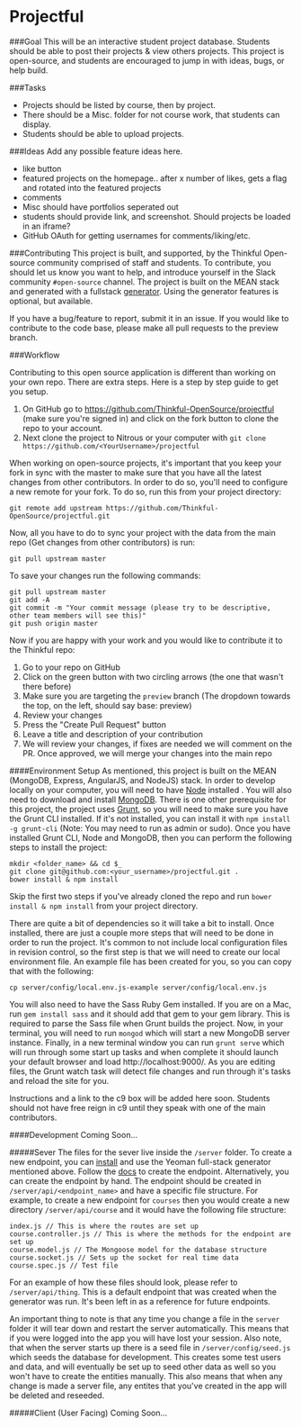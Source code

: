 # Projectful

###Goal
This will be an interactive student project database. Students should be able to post their projects & view others projects. This project is open-source, and students are encouraged to jump in with ideas, bugs, or help build.

###Tasks
*  Projects should be listed by course, then by project.
*  There should be a Misc. folder for not course work, that students can display.
*  Students should be able to upload projects.

###Ideas
Add any possible feature ideas here.
*  like button
*  featured projects on the homepage.. after x number of likes, gets a flag and rotated into the featured projects
*  comments
*  Misc should have portfolios seperated out
*  students should provide link, and screenshot. Should projects be loaded in an iframe?
*  GitHub OAuth for getting usernames for comments/liking/etc.


###Contributing
This project is built, and supported, by the Thinkful Open-source community comprised of staff and students. To contribute, you should let us know you want to help, and introduce yourself in the Slack community `#open-source` channel. The project is built on the MEAN stack and generated with a fullstack [generator](https://github.com/DaftMonk/generator-angular-fullstack). Using the generator features is optional, but available.

If you have a bug/feature to report, submit it in an issue. If you would like to contribute to the code base, please make all pull requests to the preview branch.

###Workflow

Contributing to this open source application is different than working on your own repo. There are extra steps. Here is a step by step guide to get you setup.

1. On GitHub go to https://github.com/Thinkful-OpenSource/projectful (make sure you're signed in) and click on the fork button to clone the repo to your account.
2. Next clone the project to Nitrous or your computer with `git clone https://github.com/<YourUsername>/projectful`

When working on open-source projects, it's important that you keep your fork in sync with the master to make sure that you have all the latest changes from other contributors.  In order to do so, you'll need to configure a new remote for your fork.  To do so, run this from your project directory:

```
git remote add upstream https://github.com/Thinkful-OpenSource/projectful.git
```

Now, all you have to do to sync your project with the data from the main repo (Get changes from other contributors) is run:

```
git pull upstream master
```

To save your changes run the following commands:

```
git pull upstream master
git add -A
git commit -m "Your commit message (please try to be descriptive, other team members will see this)"
git push origin master
```

Now if you are happy with your work and you would like to contribute it to the Thinkful repo:

1. Go to your repo on GitHub
2. Click on the green button with two circling arrows (the one that wasn't there before)
3. Make sure you are targeting the `preview` branch (The dropdown towards the top, on the left, should say base: preview)
4. Review your changes
5. Press the "Create Pull Request" button
6. Leave a title and description of your contribution
7. We will review your changes, if fixes are needed we will comment on the PR.  Once approved, we will merge your changes into the main repo

####Environment Setup
As mentioned, this project is built on the MEAN (MongoDB, Express, AngularJS, and NodeJS) stack.  In order to develop locally on your computer, you will need to have [Node](http://howtonode.org/how-to-install-nodejs) installed .  You will also need to download and install [MongoDB](http://www.mongodb.org/downloads). There is one other prerequisite for this project, the project uses [Grunt](http://gruntjs.com/getting-started), so you will need to make sure you have the Grunt CLI installed.  If it's not installed, you can install it with `npm install -g grunt-cli` (Note: You may need to run as admin or sudo).  Once you have installed Grunt CLI, Node and MongoDB, then you can perform the following steps to install the project:

```
mkdir <folder_name> && cd $_
git clone git@github.com:<your_username>/projectful.git .
bower install & npm install
```

Skip the first two steps if you've already cloned the repo and run `bower install & npm install` from your project directory.

There are quite a bit of dependencies so it will take a bit to install.  Once installed, there are just a couple more steps that will need to be done in order to run the project.  It's common to not include local configuration files in revision control, so the first step is that we will need to create our local environment file.  An example file has been created for you, so you can copy that with the following:

```
cp server/config/local.env.js-example server/config/local.env.js
```
You will also need to have the Sass Ruby Gem installed. If you are on a Mac, run `gem install sass` and it should add that gem to your gem library. This is required to parse the Sass file when Grunt builds the project. 
Now, in your terminal, you will need to run `mongod` which will start a new MongoDB server instance.  Finally, in a new terminal window you can run `grunt serve` which will run through some start up tasks and when complete it should launch your default browser and load http://localhost:9000/.  As you are editing files, the Grunt watch task will detect file changes and run through it's tasks and reload the site for you.

Instructions and a link to the c9 box will be added here soon. Students should not have free reign in c9 until they speak with one of the main contributors.

####Development
Coming Soon...

#####Sever
The files for the sever live inside the `/server` folder.  To create a new endpoint, you can [install](https://github.com/DaftMonk/generator-angular-fullstack#usage) and use the Yeoman full-stack generator mentioned above.  Follow the [docs](https://github.com/DaftMonk/generator-angular-fullstack#endpoint) to create the endpoint.  Alternatively, you can create the endpoint by hand.  The endpoint should be created in `/server/api/<endpoint_name>` and have a specific file structure.  For example, to create a new endpoint for `courses` then you would create a new directory `/server/api/course` and it would have the following file structure:

```
index.js // This is where the routes are set up
course.controller.js // This is where the methods for the endpoint are set up
course.model.js // The Mongoose model for the database structure
course.socket.js // Sets up the socket for real time data
course.spec.js // Test file
```

For an example of how these files should look, please refer to `/server/api/thing`.  This is a default endpoint that was created when the generator was run.  It's been left in as a reference for future endpoints.

An important thing to note is that any time you change a file in the `server` folder it will tear down and restart the server automatically.  This means that if you were logged into the app you will have lost your session.  Also note, that when the server starts up there is a seed file in `/server/config/seed.js` which seeds the database for development.  This creates some test users and data, and will eventually be set up to seed other data as well so you won't have to create the entities manually.  This also means that when any change is made a server file, any entites that you've created in the app will be deleted and reseeded.

#####Client (User Facing)
Coming Soon...
